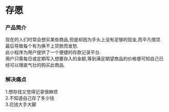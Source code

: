 # 存愿
### 产品简介
现在的人们时常会想买某些商品,但是却因为手头上没有足够的现金,而平凡借贷.  
最后导致每个有为换不上贷款而发愁.  
此小程序为用户提供了一个便捷的存款记录平台.  
用户只需每日或定期写入想要存入的金额,等到满足期望商品的价格便可知自己已经可以理直气壮的购买此商品.  
### 解决痛点
1.想存钱又觉得记录很麻烦  
2.不知道自己存了多少钱  
3.花钱大手大脚  

